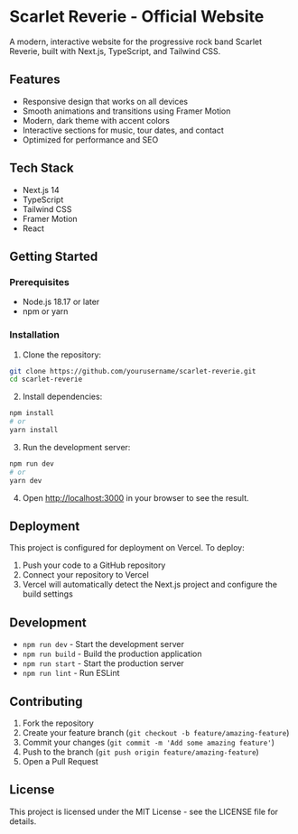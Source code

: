 # Scarlet Reverie - Official Website

A modern, interactive website for the progressive rock band Scarlet Reverie, built with Next.js, TypeScript, and Tailwind CSS.

## Features

- Responsive design that works on all devices
- Smooth animations and transitions using Framer Motion
- Modern, dark theme with accent colors
- Interactive sections for music, tour dates, and contact
- Optimized for performance and SEO

## Tech Stack

- Next.js 14
- TypeScript
- Tailwind CSS
- Framer Motion
- React

## Getting Started

### Prerequisites

- Node.js 18.17 or later
- npm or yarn

### Installation

1. Clone the repository:
```bash
git clone https://github.com/yourusername/scarlet-reverie.git
cd scarlet-reverie
```

2. Install dependencies:
```bash
npm install
# or
yarn install
```

3. Run the development server:
```bash
npm run dev
# or
yarn dev
```

4. Open [http://localhost:3000](http://localhost:3000) in your browser to see the result.

## Deployment

This project is configured for deployment on Vercel. To deploy:

1. Push your code to a GitHub repository
2. Connect your repository to Vercel
3. Vercel will automatically detect the Next.js project and configure the build settings

## Development

- `npm run dev` - Start the development server
- `npm run build` - Build the production application
- `npm run start` - Start the production server
- `npm run lint` - Run ESLint

## Contributing

1. Fork the repository
2. Create your feature branch (`git checkout -b feature/amazing-feature`)
3. Commit your changes (`git commit -m 'Add some amazing feature'`)
4. Push to the branch (`git push origin feature/amazing-feature`)
5. Open a Pull Request

## License

This project is licensed under the MIT License - see the LICENSE file for details. 